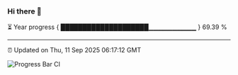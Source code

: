 ### Hi there 👋

⏳ Year progress { ████████████████████▁▁▁▁▁▁▁▁▁▁ } 69.39 %

---

⏰ Updated on Thu, 11 Sep 2025 06:17:12 GMT

![Progress Bar CI](https://github.com/Shyam-Makwana/GitHub-Actions-Demo/workflows/Progress%20Bar%20CI/badge.svg)
